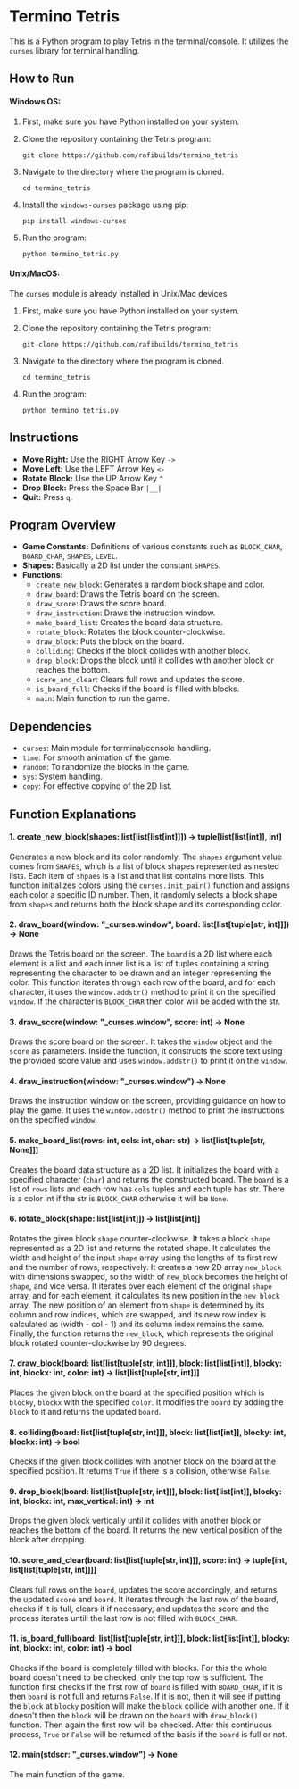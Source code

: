 # Termino Tetris

This is a Python program to play Tetris in the terminal/console. It utilizes the `curses` library for terminal handling.

## How to Run

#### **Windows OS**:

1. First, make sure you have Python installed on your system.
2. Clone the repository containing the Tetris program:

    ```
    git clone https://github.com/rafibuilds/termino_tetris
    ```

3. Navigate to the directory where the program is cloned.
   ```
   cd termino_tetris
   ```
   
4. Install the `windows-curses` package using pip:

    ```
    pip install windows-curses
    ```

5. Run the program:

    ```
    python termino_tetris.py
    ```

#### **Unix/MacOS**:
The `curses` module is already installed in Unix/Mac devices

1. First, make sure you have Python installed on your system.
2. Clone the repository containing the Tetris program:

    ```
    git clone https://github.com/rafibuilds/termino_tetris
    ```

3. Navigate to the directory where the program is cloned.
   ```
   cd termino_tetris
   ```
4. Run the program:
   ```
   python termino_tetris.py
   ```

## Instructions

- **Move Right:** Use the RIGHT Arrow Key `->`
- **Move Left:** Use the LEFT Arrow Key `<-`
- **Rotate Block:** Use the UP Arrow Key `^`
- **Drop Block:** Press the Space Bar `|__|`
- **Quit:** Press `q`.

## Program Overview

- **Game Constants:** Definitions of various constants such as `BLOCK_CHAR`, `BOARD_CHAR`, `SHAPES`, `LEVEL`.
- **Shapes:** Basically a 2D list under the constant `SHAPES`.
- **Functions:**
    - `create_new_block`: Generates a random block shape and color.
    - `draw_board`: Draws the Tetris board on the screen.
    - `draw_score`: Draws the score board.
    - `draw_instruction`: Draws the instruction window.
    - `make_board_list`: Creates the board data structure.
    - `rotate_block`: Rotates the block counter-clockwise.
    - `draw_block`: Puts the block on the board.
    - `colliding`: Checks if the block collides with another block.
    - `drop_block`: Drops the block until it collides with another block or reaches the bottom.
    - `score_and_clear`: Clears full rows and updates the score.
    - `is_board_full`: Checks if the board is filled with blocks.
    - `main`: Main function to run the game.

## Dependencies

- `curses`: Main module for terminal/console handling.
- `time`: For smooth animation of the game.
- `random`: To randomize the blocks in the game.
- `sys`: System handling.
- `copy`: For effective copying of the 2D list.

## Function Explanations

#### 1. create_new_block(shapes: list[list[list[int]]]) -> tuple[list[list[int]], int]
Generates a new block and its color randomly. The `shapes` argument value comes from `SHAPES`, which is a list of block shapes represented as nested lists. Each item of `shpaes` is a list and that list contains more lists. This function initializes colors using the `curses.init_pair()` function and assigns each color a specific ID number. Then, it randomly selects a block shape from `shapes` and returns both the block shape and its corresponding color.

#### 2. draw_board(window: "_curses.window", board: list[list[tuple[str, int]]]) -> None
Draws the Tetris board on the screen. The `board` is a 2D list where each element is a list and each inner list is a list of tuples containing a string representing the character to be drawn and an integer representing the color. This function iterates through each row of the board, and for each character, it uses the `window.addstr()` method to print it on the specified `window`. If the character is `BLOCK_CHAR` then color will be added with the str.

#### 3. draw_score(window: "_curses.window", score: int) -> None
Draws the score board on the screen. It takes the `window` object and the `score` as parameters. Inside the function, it constructs the score text using the provided score value and uses `window.addstr()` to print it on the `window`.

#### 4. draw_instruction(window: "_curses.window") -> None
Draws the instruction window on the screen, providing guidance on how to play the game. It uses the `window.addstr()` method to print the instructions on the specified `window`.

#### 5. make_board_list(rows: int, cols: int, char: str) -> list[list[tuple[str, None]]]
Creates the board data structure as a 2D list. It initializes the board with a specified character (`char`) and returns the constructed board. The `board` is a list of `rows` lists and each row has `cols` tuples and each tuple has str. There is a color int if the str is `BLOCK_CHAR` otherwise it will be `None`.

#### 6. rotate_block(shape: list[list[int]]) -> list[list[int]]
Rotates the given block `shape` counter-clockwise. It takes a block `shape` represented as a 2D list and returns the rotated shape. It calculates the width and height of the input `shape` array using the lengths of its first row and the number of rows, respectively. It creates a new 2D array `new_block` with dimensions swapped, so the width of `new_block` becomes the height of `shape`, and vice versa. It iterates over each element of the original `shape` array, and for each element, it calculates its new position in the `new_block` array. The new position of an element from `shape` is determined by its column and row indices, which are swapped, and its new row index is calculated as (width - col - 1) and its column index remains the same. Finally, the function returns the `new_block`, which represents the original block rotated counter-clockwise by 90 degrees.

#### 7. draw_block(board: list[list[tuple[str, int]]], block: list[list[int]], blocky: int, blockx: int, color: int) -> list[list[tuple[str, int]]]
Places the given block on the board at the specified position which is `blocky`, `blockx` with the specified `color`. It modifies the `board` by adding the `block` to it and returns the updated `board`.

#### 8. colliding(board: list[list[tuple[str, int]]], block: list[list[int]], blocky: int, blockx: int) -> bool
Checks if the given block collides with another block on the board at the specified position. It returns `True` if there is a collision, otherwise `False`.

#### 9. drop_block(board: list[list[tuple[str, int]]], block: list[list[int]], blocky: int, blockx: int, max_vertical: int) -> int
Drops the given block vertically until it collides with another block or reaches the bottom of the board. It returns the new vertical position of the block after dropping.

#### 10. score_and_clear(board: list[list[tuple[str, int]]], score: int) -> tuple[int, list[list[tuple[str, int]]]]
Clears full rows on the `board`, updates the score accordingly, and returns the updated `score` and `board`. It iterates through the last row of the board, checks if it is full, clears it if necessary, and updates the score and the process iterates untill the last row is not filled with `BLOCK_CHAR`.

#### 11. is_board_full(board: list[list[tuple[str, int]]], block: list[list[int]], blocky: int, blockx: int, color: int) -> bool
Checks if the board is completely filled with blocks. For this the whole board doesn't need to be checked, only the top row is sufficient. The function first checks if the first row of `board` is filled with `BOARD_CHAR`, if it is then `board` is not full and returns `False`. If it is not, then it will see if putting the `block` at `blocky` position will make the `block` collide with another one. If it doesn't then the `block` will be drawn on the `board` with `draw_block()` function. Then again the first row will be checked. After this continuous process, `True` or `False` will be returned of the basis if the `board` is full or not.

#### 12. main(stdscr: "_curses.window") -> None
The main function of the game.
